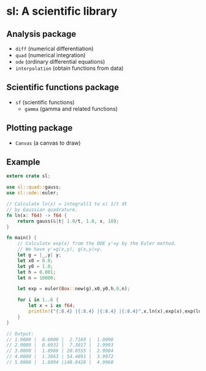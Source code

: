 
# sl: A scientific library

## Analysis package

* `diff` (numerical differentiation)
* `quad` (numerical integration)
* `ode` (ordinary differential equations)
* `interpolation` (obtain functions from data)

## Scientific functions package

* `sf` (scientific functions)
    * `gamma` (gamma and related functions)

## Plotting package

* `Canvas` (a canvas to draw)

## Example

```rust
extern crate sl;

use sl::quad::gauss;
use sl::ode::euler;

// Calculate ln(x) = integral(1 to x) 1/t dt
// by Gaussian quadrature.
fn ln(x: f64) -> f64 {
    return gauss(&|t| 1.0/t, 1.0, x, 10);
}

fn main() {
    // Calculate exp(x) from the ODE y'=y by the Euler method.
    // We have y'=g(x,y), g(x,y)=y.
    let g = |_,y| y;
    let x0 = 0.0;
    let y0 = 1.0;
    let h = 0.001;
    let n = 10000;

    let exp = euler(Box::new(g),x0,y0,h,0,n);

    for i in 1..6 {
        let x = i as f64;
        println!("{:8.4} |{:8.4} |{:8.4} |{:8.4}",x,ln(x),exp(x),exp(ln(x)));
    }
}

// Output:
// 1.0000 |  0.0000 |  2.7169 |  1.0000
// 2.0000 |  0.6931 |  7.3817 |  1.9993
// 3.0000 |  1.0986 | 20.0555 |  2.9984
// 4.0000 |  1.3863 | 54.4891 |  3.9972
// 5.0000 |  1.6094 |148.0428 |  4.9960
```



